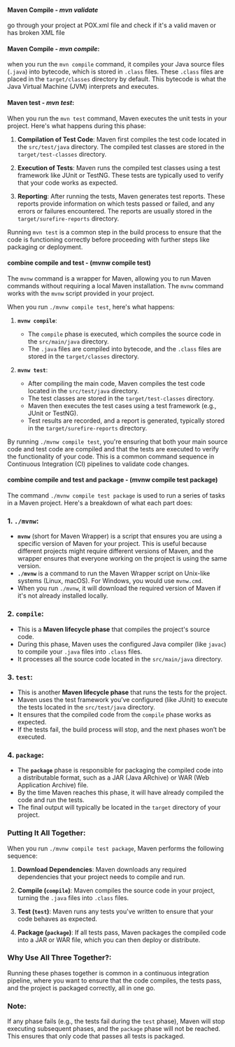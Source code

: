 #### Maven Compile - *mvn validate*

go through your project at POX.xml file and check if it's a valid maven or has broken XML file
#### Maven Compile - *mvn compile*:

when you run the `mvn compile` command, it compiles your Java source files (`.java`) into bytecode, which is stored in `.class` files. These `.class` files are placed in the `target/classes` directory by default. This bytecode is what the Java Virtual Machine (JVM) interprets and executes.

#### Maven test -  *mvn test*: 

When you run the `mvn test` command, Maven executes the unit tests in your project. Here's what happens during this phase:

1. **Compilation of Test Code**: Maven first compiles the test code located in the `src/test/java` directory. The compiled test classes are stored in the `target/test-classes` directory.
    
2. **Execution of Tests**: Maven runs the compiled test classes using a test framework like JUnit or TestNG. These tests are typically used to verify that your code works as expected.
    
3. **Reporting**: After running the tests, Maven generates test reports. These reports provide information on which tests passed or failed, and any errors or failures encountered. The reports are usually stored in the `target/surefire-reports` directory.
    

Running `mvn test` is a common step in the build process to ensure that the code is functioning correctly before proceeding with further steps like packaging or deployment.

#### combine compile and test - (mvnw compile test)

The `mvnw` command is a wrapper for Maven, allowing you to run Maven commands without requiring a local Maven installation. The `mvnw` command works with the `mvnw` script provided in your project.

When you run `./mvnw compile test`, here's what happens:

1. **`mvnw compile`**:
    
    - The `compile` phase is executed, which compiles the source code in the `src/main/java` directory.
    - The `.java` files are compiled into bytecode, and the `.class` files are stored in the `target/classes` directory.
2. **`mvnw test`**:
    
    - After compiling the main code, Maven compiles the test code located in the `src/test/java` directory.
    - The test classes are stored in the `target/test-classes` directory.
    - Maven then executes the test cases using a test framework (e.g., JUnit or TestNG).
    - Test results are recorded, and a report is generated, typically stored in the `target/surefire-reports` directory.

By running `./mvnw compile test`, you're ensuring that both your main source code and test code are compiled and that the tests are executed to verify the functionality of your code. This is a common command sequence in Continuous Integration (CI) pipelines to validate code changes.

#### combine compile and test and package - (mvnw compile test package)

The command `./mvnw compile test package` is used to run a series of tasks in a Maven project. Here's a breakdown of what each part does:

### 1. **`./mvnw`**:

- **`mvnw`** (short for Maven Wrapper) is a script that ensures you are using a specific version of Maven for your project. This is useful because different projects might require different versions of Maven, and the wrapper ensures that everyone working on the project is using the same version.
- **`./mvnw`** is a command to run the Maven Wrapper script on Unix-like systems (Linux, macOS). For Windows, you would use `mvnw.cmd`.
- When you run `./mvnw`, it will download the required version of Maven if it's not already installed locally.

### 2. **`compile`**:

- This is a **Maven lifecycle phase** that compiles the project's source code.
- During this phase, Maven uses the configured Java compiler (like `javac`) to compile your `.java` files into `.class` files.
- It processes all the source code located in the `src/main/java` directory.

### 3. **`test`**:

- This is another **Maven lifecycle phase** that runs the tests for the project.
- Maven uses the test framework you’ve configured (like JUnit) to execute the tests located in the `src/test/java` directory.
- It ensures that the compiled code from the `compile` phase works as expected.
- If the tests fail, the build process will stop, and the next phases won’t be executed.

### 4. **`package`**:

- The **`package`** phase is responsible for packaging the compiled code into a distributable format, such as a JAR (Java ARchive) or WAR (Web Application Archive) file.
- By the time Maven reaches this phase, it will have already compiled the code and run the tests.
- The final output will typically be located in the `target` directory of your project.

### **Putting It All Together**:

When you run `./mvnw compile test package`, Maven performs the following sequence:

1. **Download Dependencies**: Maven downloads any required dependencies that your project needs to compile and run.
    
2. **Compile (`compile`)**: Maven compiles the source code in your project, turning the `.java` files into `.class` files.
    
3. **Test (`test`)**: Maven runs any tests you've written to ensure that your code behaves as expected.
    
4. **Package (`package`)**: If all tests pass, Maven packages the compiled code into a JAR or WAR file, which you can then deploy or distribute.
    

### **Why Use All Three Together?**:

Running these phases together is common in a continuous integration pipeline, where you want to ensure that the code compiles, the tests pass, and the project is packaged correctly, all in one go.

### **Note**:

If any phase fails (e.g., the tests fail during the `test` phase), Maven will stop executing subsequent phases, and the `package` phase will not be reached. This ensures that only code that passes all tests is packaged.